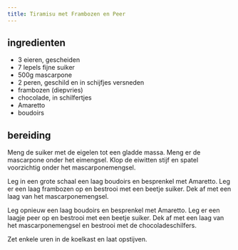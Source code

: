 ```yaml
---
title: Tiramisu met Frambozen en Peer
---
```


## ingredienten
* 3 eieren, gescheiden
* 7 lepels fijne suiker
* 500g mascarpone
* 2 peren, geschild en in schijfjes versneden
* frambozen (diepvries)
* chocolade, in schilfertjes
* Amaretto
* boudoirs

## bereiding
Meng de suiker met de eigelen tot een gladde massa. Meng er de mascarpone onder het eimengsel. Klop de eiwitten stijf en spatel voorzichtig onder het mascarponemengsel.

Leg in een grote schaal een laag boudoirs en besprenkel met Amaretto. Leg er een laag frambozen op en bestrooi met een beetje suiker. Dek af met een laag van het mascarponemengsel.

Leg opnieuw een laag boudoirs en besprenkel met Amaretto. Leg er een laagje peer op en bestrooi met een beetje suiker. Dek af met een laag van het mascarponemengsel en bestrooi met de chocoladeschilfers.

Zet enkele uren in de koelkast en laat opstijven.


